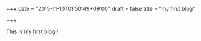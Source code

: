 +++
date = "2015-11-10T01:50:49+09:00"
draft = false
title = "my first blog"

+++

This is my first blog!!